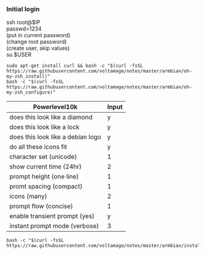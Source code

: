 ### Initial login
ssh root@$IP  
passwd>1234  
(put in current password)  
(change root password)  
(create user, skip values)  
su $USER  
```
sudo apt-get install curl && bash -c "$(curl -fsSL https://raw.githubusercontent.com/voltamage/notes/master/armbian/oh-my-zsh_install)"
bash -c "$(curl -fsSL https://raw.githubusercontent.com/voltamage/notes/master/armbian/oh-my-zsh_configure)"
```
Powerlevel10k | Input
--------------|------
does this look like a diamond|y
does this look like a lock|y
does this look like a debian logo|y
do all these icons fit|y
character set (unicode)|1
show current time (24hr)|2
prompt height (one line)|1
promt spacing (compact)|1
icons (many)|2
prompt flow (concise)|1
enable transient prompt (yes)|y
instant prompt mode (verbose)|3
```
bash -c "$(curl -fsSL https://raw.githubusercontent.com/voltamage/notes/master/armbian/install)"
```
